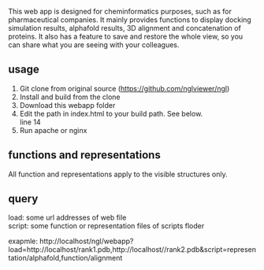 This web app is designed for cheminformatics purposes, such as for pharmaceutical companies. It mainly provides functions to display docking simulation results, alphafold results, 3D alignment and concatenation of proteins. It also has a feature to save and restore the whole view, so you can share what you are seeing with your colleagues.

## usage
1. Git clone from original source (https://github.com/nglviewer/ngl)
2. Install and build from the clone
3. Download this webapp folder
4. Edit the path in index.html to your build path. See below. <br>
   line 14 <script src="../build/js/ngl.dev.js"></script>
5. Run apache or nginx

## functions and representations
All function and representations apply to the visible structures only. 

## query
load: some url addresses of web file <br>
script: some function or representation files of scripts floder

exapmle: http://localhost/ngl/webapp?load=http://localhost/rank1.pdb,http://localhost//rank2.pdb&script=representation/alphafold,function/alignment

